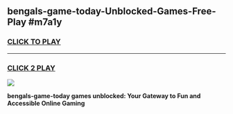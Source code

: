 
## bengals-game-today-Unblocked-Games-Free-Play #m7a1y
<h3>
<a href="https://us.freeplayer.one?title=bengals-game-today&ref=9M">CLICK TO PLAY</a></h3>
<hr>

<h3>
<a href="https://us.freeplayer.one?title=bengals-game-today&ref=9M">CLICK 2 PLAY</a>
  
</h3>

<a href="https://us.freeplayer.one?title=bengals-game-today&ref=9M"><img src="https://clearcache.store/games.png"></a>


**bengals-game-today games unblocked: Your Gateway to Fun and Accessible Online Gaming**
